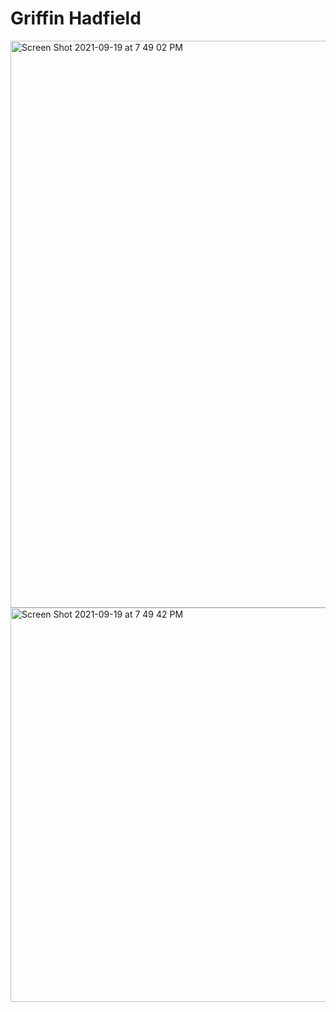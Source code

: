 # Griffin Hadfield
<img width="907" alt="Screen Shot 2021-09-19 at 7 49 02 PM" src="https://user-images.githubusercontent.com/38739044/133946931-846576e2-7473-4f1a-8a9e-3c525c28133c.png">
<img width="631" alt="Screen Shot 2021-09-19 at 7 49 42 PM" src="https://user-images.githubusercontent.com/38739044/133946933-06798a9c-4aa2-4a5e-b555-94c8785ae44b.png">
